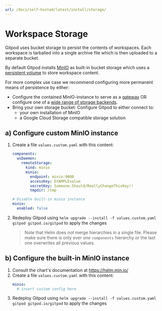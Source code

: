 ```yaml
---
url: /docs/self-hosted/latest/install/storage/
---
```


# Workspace Storage

Gitpod uses bucket storage to persist the contents of workspaces. Each workspace is tarballed into a single archive file which is then uploaded to a separate bucket.

By default Gitpod installs [MinIO](https://min.io/) as built-in bucket storage which uses a [persistent volume](https://kubernetes.io/docs/concepts/storage/persistent-volumes/) to store workspace content.

For more complex use case we recommend configuring more permanent means of persistence by either:
 * Configure the contained MinIO-instance to serve as a [gateway](https://github.com/minio/minio/tree/master/docs/gateway) OR configure one of a [wide range of storage backends](https://kubernetes.io/docs/concepts/storage/persistent-volumes/#types-of-persistent-volumes).
 * Bring your own storage bucket: Configure Gitpod to either connect to:
   * your own installation of MinIO
   * a Google Cloud Storage compatible storage solution


## a) Configure custom MinIO instance

 1. Create a file `values.custom.yaml` with this content:
    ```yaml
    components:
      wsDaemon:
        remoteStorage:
          kind: minio
          minio:
            endpoint: minio:9000
            accessKey: EXAMPLEvalue
            secretKey: Someone.Should/ReallyChangeThisKey!!
            tmpdir: /tmp

    # Disable built-in minio instance
    minio:
      enabled: false
    ```
 2. Redeploy Gitpod using `helm upgrade --install -f values.custom.yaml gitpod gitpod.io/gitpod` to apply the changes

    > Note that Helm does _not_ merge hierarchies in a single file. Please make sure there is only ever _one_ `components` hierarchy or the last one overwrites all previous values.

## b) Configure the built-in MinIO instance
 1. Consult the chart's documentation at https://helm.min.io/
 2. Create a file `values.custom.yaml` with this content:
    ```yaml
    minio:
      # insert custom config here
    ```
 3. Redeploy Gitpod using `helm upgrade --install -f values.custom.yaml gitpod gitpod.io/gitpod` to apply the changes
